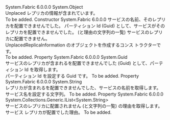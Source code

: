 <Type Name="UnplacedReplicaInformation" FullName="System.Fabric.Query.UnplacedReplicaInformation">
  <TypeSignature Language="C#" Value="public class UnplacedReplicaInformation" />
  <TypeSignature Language="ILAsm" Value=".class public auto ansi beforefieldinit UnplacedReplicaInformation extends System.Object" />
  <TypeSignature Language="DocId" Value="T:System.Fabric.Query.UnplacedReplicaInformation" />
  <TypeSignature Language="VB.NET" Value="Public Class UnplacedReplicaInformation" />
  <TypeSignature Language="F#" Value="type UnplacedReplicaInformation = class" />
  <AssemblyInfo>
    <AssemblyName>System.Fabric</AssemblyName>
    <AssemblyVersion>6.0.0.0</AssemblyVersion>
  </AssemblyInfo>
  <Base>
    <BaseTypeName>System.Object</BaseTypeName>
  </Base>
  <Interfaces />
  <Docs>
    <summary>
      <para>
            Unplaced レプリカの情報が含まれています。
            </para>
    </summary>
    <remarks>To be added.</remarks>
  </Docs>
  <Members>
    <Member MemberName=".ctor">
      <MemberSignature Language="C#" Value="public UnplacedReplicaInformation (string serviceName, Guid partitionId, System.Collections.Generic.IList&lt;string&gt; reasonsList);" />
      <MemberSignature Language="ILAsm" Value=".method public hidebysig specialname rtspecialname instance void .ctor(string serviceName, valuetype System.Guid partitionId, class System.Collections.Generic.IList`1&lt;string&gt; reasonsList) cil managed" />
      <MemberSignature Language="DocId" Value="M:System.Fabric.Query.UnplacedReplicaInformation.#ctor(System.String,System.Guid,System.Collections.Generic.IList{System.String})" />
      <MemberSignature Language="VB.NET" Value="Public Sub New (serviceName As String, partitionId As Guid, reasonsList As IList(Of String))" />
      <MemberSignature Language="F#" Value="new System.Fabric.Query.UnplacedReplicaInformation : string * Guid * System.Collections.Generic.IList&lt;string&gt; -&gt; System.Fabric.Query.UnplacedReplicaInformation" Usage="new System.Fabric.Query.UnplacedReplicaInformation (serviceName, partitionId, reasonsList)" />
      <MemberType>Constructor</MemberType>
      <AssemblyInfo>
        <AssemblyName>System.Fabric</AssemblyName>
        <AssemblyVersion>6.0.0.0</AssemblyVersion>
      </AssemblyInfo>
      <Parameters>
        <Parameter Name="serviceName" Type="System.String" />
        <Parameter Name="partitionId" Type="System.Guid" />
        <Parameter Name="reasonsList" Type="System.Collections.Generic.IList&lt;System.String&gt;" />
      </Parameters>
      <Docs>
        <param name="serviceName">
          <para>サービスの名前、そのレプリカを配置できませんでした。 </para>
        </param>
        <param name="partitionId">
          <para>パーティション Id (Guid) として、サービスがそのレプリカを配置できませんでした。 </para>
        </param>
        <param name="reasonsList">
          <para>(と理由の文字列の一覧) サービスのレプリカに配置できません。 </para>
        </param>
        <summary>
          <para> 
            UnplacedReplicaInformation のオブジェクトを作成するコンス トラクターです。
            </para>
        </summary>
        <remarks>To be added.</remarks>
      </Docs>
    </Member>
    <Member MemberName="PartitionId">
      <MemberSignature Language="C#" Value="public Guid PartitionId { get; }" />
      <MemberSignature Language="ILAsm" Value=".property instance valuetype System.Guid PartitionId" />
      <MemberSignature Language="DocId" Value="P:System.Fabric.Query.UnplacedReplicaInformation.PartitionId" />
      <MemberSignature Language="VB.NET" Value="Public ReadOnly Property PartitionId As Guid" />
      <MemberSignature Language="F#" Value="member this.PartitionId : Guid" Usage="System.Fabric.Query.UnplacedReplicaInformation.PartitionId" />
      <MemberType>Property</MemberType>
      <AssemblyInfo>
        <AssemblyName>System.Fabric</AssemblyName>
        <AssemblyVersion>6.0.0.0</AssemblyVersion>
      </AssemblyInfo>
      <ReturnValue>
        <ReturnType>System.Guid</ReturnType>
      </ReturnValue>
      <Docs>
        <summary>
          <para> 
            サービスのレプリカが含まれるを配置できませんでした (Guid) として、パーティション Id を取得します。
            </para>
        </summary>
        <value>
          <para> パーティション Id を設定する Guid です。 </para>
        </value>
        <remarks>To be added.</remarks>
      </Docs>
    </Member>
    <Member MemberName="ServiceName">
      <MemberSignature Language="C#" Value="public string ServiceName { get; }" />
      <MemberSignature Language="ILAsm" Value=".property instance string ServiceName" />
      <MemberSignature Language="DocId" Value="P:System.Fabric.Query.UnplacedReplicaInformation.ServiceName" />
      <MemberSignature Language="VB.NET" Value="Public ReadOnly Property ServiceName As String" />
      <MemberSignature Language="F#" Value="member this.ServiceName : string" Usage="System.Fabric.Query.UnplacedReplicaInformation.ServiceName" />
      <MemberType>Property</MemberType>
      <AssemblyInfo>
        <AssemblyName>System.Fabric</AssemblyName>
        <AssemblyVersion>6.0.0.0</AssemblyVersion>
      </AssemblyInfo>
      <ReturnValue>
        <ReturnType>System.String</ReturnType>
      </ReturnValue>
      <Docs>
        <summary>
          <para> 
            レプリカが含まれるを配置できませんでした、サービスの名前を取得します。
            </para>
        </summary>
        <value>
          <para> サービス名を設定する文字列。 </para>
        </value>
        <remarks>To be added.</remarks>
      </Docs>
    </Member>
    <Member MemberName="UnplacedReplicaReasons">
      <MemberSignature Language="C#" Value="public System.Collections.Generic.IList&lt;string&gt; UnplacedReplicaReasons { get; }" />
      <MemberSignature Language="ILAsm" Value=".property instance class System.Collections.Generic.IList`1&lt;string&gt; UnplacedReplicaReasons" />
      <MemberSignature Language="DocId" Value="P:System.Fabric.Query.UnplacedReplicaInformation.UnplacedReplicaReasons" />
      <MemberSignature Language="VB.NET" Value="Public ReadOnly Property UnplacedReplicaReasons As IList(Of String)" />
      <MemberSignature Language="F#" Value="member this.UnplacedReplicaReasons : System.Collections.Generic.IList&lt;string&gt;" Usage="System.Fabric.Query.UnplacedReplicaInformation.UnplacedReplicaReasons" />
      <MemberType>Property</MemberType>
      <AssemblyInfo>
        <AssemblyName>System.Fabric</AssemblyName>
        <AssemblyVersion>6.0.0.0</AssemblyVersion>
      </AssemblyInfo>
      <ReturnValue>
        <ReturnType>System.Collections.Generic.IList&lt;System.String&gt;</ReturnType>
      </ReturnValue>
      <Docs>
        <summary>
          <para> 
            サービスのレプリカに配置されません (と文字列の一覧) の理由を取得します。
            </para>
        </summary>
        <value>
          <para>サービス レプリカが配置でした理由。</para>
        </value>
        <remarks>To be added.</remarks>
      </Docs>
    </Member>
  </Members>
</Type>